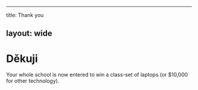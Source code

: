* * *

title: Thank you

## layout: wide

# Děkuji

Your whole school is now entered to win a class-set of laptops (or $10,000 for other technology).